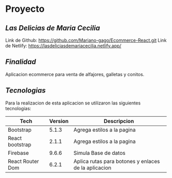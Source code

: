 # Proyecto
## _Las Delicias de Maria Cecilia_

Link de Github: https://github.com/Mariano-gago/Ecommerce-React.git
Link de Netlify: https://lasdeliciasdemariacecilia.netlify.app/

## _Finalidad_
Aplicacion ecommerce para venta de alfajores, galletas y conitos.

## _Tecnologias_

Para la realizacion de esta aplicacion se utilizaron las siguientes tecnologias:

| Tech| Version | Descripcion
| ------ | ------ | ---------- |
| Bootstrap | 5.1.3| Agrega estilos a la pagina
| React bootstrap | 2.1.1 | Agrega estilos a la pagina
| Firebase | 9.6.6 | Simula Base de datos
| React Router Dom | 6.2.1 | Aplica rutas para botones y enlaces de la aplicacion





